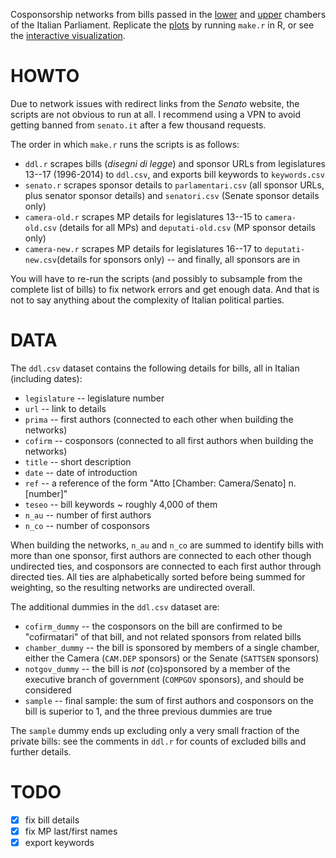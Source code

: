 Cosponsorship networks from bills passed in the [lower][ca] and [upper][se] chambers of the Italian Parliament. 
Replicate the [plots][plots] by running `make.r` in R, or see the [interactive visualization][viz].

[ca]: http://www.camera.it/
[se]: http://www.senato.it/
[plots]: http://briatte.org/parlamento/plots.html
[viz]: http://briatte.org/parlamento/

# HOWTO

Due to network issues with redirect links from the _Senato_ website, the scripts are not obvious to run at all. I recommend using a VPN to avoid getting banned from `senato.it` after a few thousand requests.

The order in which `make.r` runs the scripts is as follows:

* `ddl.r` scrapes bills (_disegni di legge_) and sponsor URLs from legislatures 13--17 (1996-2014) to `ddl.csv`, and exports bill keywords to `keywords.csv`
* `senato.r` scrapes sponsor details to `parlamentari.csv` (all sponsor URLs, plus senator sponsor details) and `senatori.csv` (Senate sponsor details only)
* `camera-old.r` scrapes MP details for legislatures 13--15 to `camera-old.csv` (details for all MPs) and `deputati-old.csv` (MP sponsor details only)
* `camera-new.r` scrapes MP details for legislatures 16--17 to `deputati-new.csv`(details for sponsors only) -- and finally, all sponsors are in

You will have to re-run the scripts (and possibly to subsample from the complete list of bills) to fix network errors and get enough data. And that is not to say anything about the complexity of Italian political parties.

# DATA

The `ddl.csv` dataset contains the following details for bills, all in Italian (including dates):

* `legislature` -- legislature number
* `url` -- link to details
* `prima` -- first authors (connected to each other when building the networks)
* `cofirm` -- cosponsors (connected to all first authors when building the networks)
* `title` -- short description
* `date` -- date of introduction
* `ref` -- a reference of the form "Atto [Chamber: Camera/Senato] n. [number]"
* `teseo` -- bill keywords ~ roughly 4,000 of them
* `n_au` -- number of first authors
* `n_co` -- number of cosponsors

When building the networks, `n_au` and `n_co` are summed to identify bills with more than one sponsor, first authors are connected to each other though undirected ties, and cosponsors are connected to each first author through directed ties. All ties are alphabetically sorted before being summed for weighting, so the resulting networks are undirected overall.

The additional dummies in the `ddl.csv` dataset are:

* `cofirm_dummy` -- the cosponsors on the bill are confirmed to be "cofirmatari" of that bill, and not related sponsors from related bills
* `chamber_dummy` -- the bill is sponsored by members of a single chamber, either the Camera (`CAM.DEP` sponsors) or the Senate (`SATTSEN` sponsors)
* `notgov_dummy` -- the bill is _not_ (co)sponsored by a member of the executive branch of government (`COMPGOV` sponsors), and should be considered
* `sample` -- final sample: the sum of first authors and cosponsors on the bill is superior to 1, and the three previous dummies are true

The `sample` dummy ends up excluding only a very small fraction of the private bills: see the comments in `ddl.r` for counts of excluded bills and further details.

# TODO

* [x] fix bill details
* [x] fix MP last/first names
* [x] export keywords
